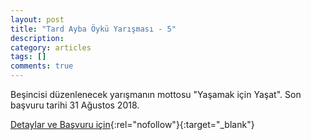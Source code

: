 ```yaml
---
layout: post
title: "Tard Ayba Öykü Yarışması - 5"
description: 
category: articles
tags: []
comments: true
---
```


Beşincisi düzenlenecek yarışmanın mottosu "Yaşamak için Yaşat". Son başvuru tarihi 31 Ağustos 2018.

[Detaylar ve Başvuru için](https://www.tard.org.tr/haberler/1214?utm_source=edebiyatyarismalari.com&utm_medium=affiliate&utm_campaign=cpc){:rel="nofollow"}{:target="_blank"}